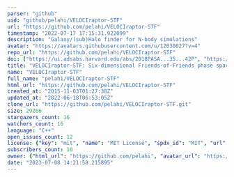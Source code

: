 ```yaml
---
parser: "github"
uid: "github/pelahi/VELOCIraptor-STF"
url: "https://github.com/pelahi/VELOCIraptor-STF"
timestamp: "2022-07-17 17:15:31.922099"
description: "Galaxy/(sub)Halo finder for N-body simulations"
avatar: "https://avatars.githubusercontent.com/u/12030027?v=4"
repo_url: "https://github.com/pelahi/VELOCIraptor-STF"
doi: ["https://ui.adsabs.harvard.edu/abs/2018PASA...35...42P", "https://ui.adsabs.harvard.edu/abs/2019PASA...36...21E", "https://ui.adsabs.harvard.edu/abs/2019ascl.soft11020E/abstract"]
title: "VELOCIraptor-STF: Six-dimensional Friends-of-Friends phase space halo finder"
name: "VELOCIraptor-STF"
full_name: "pelahi/VELOCIraptor-STF"
html_url: "https://github.com/pelahi/VELOCIraptor-STF"
created_at: "2015-11-03T01:27:38Z"
updated_at: "2022-06-18T06:53:05Z"
clone_url: "https://github.com/pelahi/VELOCIraptor-STF.git"
size: 29266
stargazers_count: 16
watchers_count: 16
language: "C++"
open_issues_count: 12
license: {"key": "mit", "name": "MIT License", "spdx_id": "MIT", "url": "https://api.github.com/licenses/mit", "node_id": "MDc6TGljZW5zZTEz"}
subscribers_count: 10
owner: {"html_url": "https://github.com/pelahi", "avatar_url": "https://avatars.githubusercontent.com/u/12030027?v=4", "login": "pelahi", "type": "User"}
date: "2023-07-08 14:21:58.215895"
---
```

